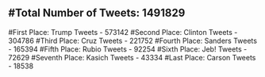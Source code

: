 #Total Number of Tweets: 1491829 
---
#First Place: Trump Tweets - 573142
#Second Place: Clinton Tweets - 304786
#Third Place: Cruz Tweets - 221752
#Fourth Place: Sanders Tweets - 165394
#Fifth Place: Rubio Tweets - 92254
#Sixth Place: Jeb! Tweets - 72629
#Seventh Place: Kasich Tweets - 43334
#Last Place: Carson Tweets - 18538
